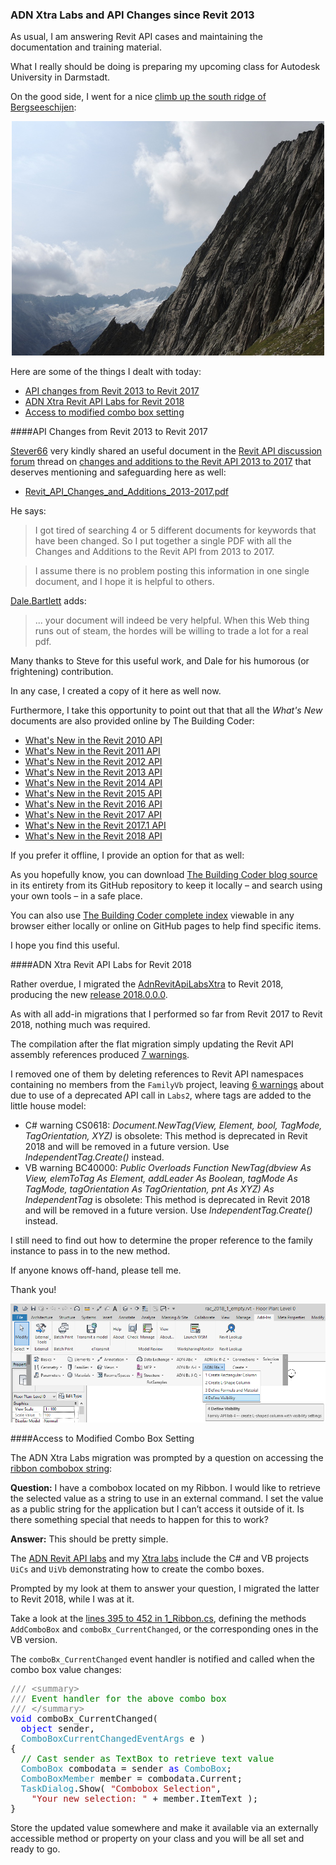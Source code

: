 <head>
<meta http-equiv="Content-Type" content="text/html; charset=utf-8">
<link rel="stylesheet" type="text/css" href="bc.css">
<!--
<script src="run_prettify.js" type="text/javascript"></script>
<script src="https://google-code-prettify.googlecode.com/svn/loader/run_prettify.js" type="text/javascript"></script>
-->
<script src="https://cdn.rawgit.com/google/code-prettify/master/loader/run_prettify.js" type="text/javascript"></script>
</head>

<!---

- [Changes and Additions to the Revit API 2013 to 2017](https://forums.autodesk.com/t5/revit-api-forum/changes-and-additions-to-the-revit-api-2013-to-2017/m-p/6395846)
  /a/doc/revit/tbc/git/a/zip/Revit_API_Changes_and_Additions_2013-2017.pdf

- 13399063 [Ribbon combobox string]
  https://forums.autodesk.com/t5/revit-api-forum/ribbon-combobox-string/m-p/7392732

 #RevitAPI @AutodeskRevit #bim #dynamobim @AutodeskForge #ForgeDevCon 

As usual, I am answering Revit API cases and maintaining the documentation and training material.
What I really should be doing is preparing my upcoming class for Autodesk University in Darmstadt.
Here are some of the things I dealt with today
&ndash; API changes from Revit 2013 to Revit 2017
&ndash; ADN Xtra Revit API Labs for Revit 2018
&ndash; Access to modified combo box setting...

--->

### ADN Xtra Labs and API Changes since Revit 2013

As usual, I am answering Revit API cases and maintaining the documentation and training material.

What I really should be doing is preparing my upcoming class for Autodesk University in Darmstadt.

On the good side, I went for a
nice [climb up the south ridge of Bergseeschijen](https://flic.kr/s/aHsm4AuoeE):

<center>
<a data-flickr-embed="true"  href="https://www.flickr.com/photos/jeremytammik/albums/72157686328819344" title="Bergseeschijen"><img src="img/bergseeschijen_813_500x375.jpg" width="500" height="375" alt="Bergseeschijen"></a><script async src="//embedr.flickr.com/assets/client-code.js" charset="utf-8"></script>

<!-- http://thebuildingcoder.typepad.com/img/bergseeschijen_813_500x375.jpg -->

</center>

Here are some of the things I dealt with today:

- [API changes from Revit 2013 to Revit 2017](#2)
- [ADN Xtra Revit API Labs for Revit 2018](#3)
- [Access to modified combo box setting](#4)


####<a name="2"></a>API Changes from Revit 2013 to Revit 2017

[Stever66](https://forums.autodesk.com/t5/user/viewprofilepage/user-id/1979353) very
kindly shared an useful document in 
the [Revit API discussion forum](http://forums.autodesk.com/t5/revit-api-forum/bd-p/160) thread 
on [changes and additions to the Revit API 2013 to 2017](https://forums.autodesk.com/t5/revit-api-forum/changes-and-additions-to-the-revit-api-2013-to-2017/m-p/6395846) that
deserves mentioning and safeguarding here as well:

- [Revit_API_Changes_and_Additions_2013-2017.pdf](zip/Revit_API_Changes_and_Additions_2013-2017.pdf)

He says:

> I got tired of searching 4 or 5 different documents for keywords that have been changed.  So I put together a single PDF with all the Changes and Additions to the Revit API from 2013 to 2017.

> I assume there is no problem posting this information in one single document, and I hope it is helpful to others.

[Dale.Bartlett](https://forums.autodesk.com/t5/user/viewprofilepage/user-id/11510) adds:

> ... your document will indeed be very helpful. When this Web thing runs out of steam, the hordes will be willing to trade a lot for a real pdf.

Many thanks to Steve for this useful work, and Dale for his humorous (or frightening) contribution.

In any case, I created a copy of it here as well now.

Furthermore, I take this opportunity to point out that that all the *What's New* documents are also provided online by The Building Coder:

- [What's New in the Revit 2010 API](#http://thebuildingcoder.typepad.com/blog/2013/02/whats-new-in-the-revit-2010-api.html)
- [What's New in the Revit 2011 API](#http://thebuildingcoder.typepad.com/blog/2013/02/whats-new-in-the-revit-2011-api.html)
- [What's New in the Revit 2012 API](#http://thebuildingcoder.typepad.com/blog/2013/02/whats-new-in-the-revit-2012-api.html)
- [What's New in the Revit 2013 API](#http://thebuildingcoder.typepad.com/blog/2013/03/whats-new-in-the-revit-2013-api.html)
- [What's New in the Revit 2014 API](#http://thebuildingcoder.typepad.com/blog/2013/04/whats-new-in-the-revit-2014-api.html)
- [What's New in the Revit 2015 API](#http://thebuildingcoder.typepad.com/blog/2014/04/whats-new-in-the-revit-2015-api.html)
- [What's New in the Revit 2016 API](#http://thebuildingcoder.typepad.com/blog/2015/04/whats-new-in-the-revit-2016-api.html)
- [What's New in the Revit 2017 API](#http://thebuildingcoder.typepad.com/blog/2016/04/whats-new-in-the-revit-2017-api.html)
- [What's New in the Revit 2017.1 API](#http://thebuildingcoder.typepad.com/blog/2016/11/whats-new-in-the-revit-20171-api.html)
- [What's New in the Revit 2018 API](#http://thebuildingcoder.typepad.com/blog/2017/04/whats-new-in-the-revit-2018-api.html)

If you prefer it offline, I provide an option for that as well:

As you hopefully know, you can
download [The Building Coder blog source](https://github.com/jeremytammik/tbc) in
its entirety from its GitHub repository to keep it locally &ndash; and search using your own tools &ndash; in a safe place.

You can also use [The Building Coder complete index](https://jeremytammik.github.io/tbc/a) viewable
in any browser either locally or online on GitHub pages to help find specific items.

I hope you find this useful.


####<a name="3"></a>ADN Xtra Revit API Labs for Revit 2018

Rather overdue, I migrated
the [AdnRevitApiLabsXtra](https://github.com/jeremytammik/AdnRevitApiLabsXtra) to Revit 2018, producing the 
new [release 2018.0.0.0](https://github.com/jeremytammik/AdnRevitApiLabsXtra/releases/tag/2018.0.0.0).

As with all add-in migrations that I performed so far from Revit 2017 to Revit 2018, nothing much was required.

The compilation after the flat migration simply updating the Revit API assembly references
produced [7 warnings](zip/adn_xtra_2018_warnings_01.txt).

I removed one of them by deleting references to Revit API namespaces containing no members from the `FamilyVb` project,
leaving  [6 warnings](zip/adn_xtra_2018_warnings_02.txt) about due to use of a deprecated API call in `Labs2`, where tags are added to the little house model:

- C# warning CS0618: *Document.NewTag(View, Element, bool, TagMode, TagOrientation, XYZ)* is obsolete: This method is deprecated in Revit 2018 and will be removed in a future version. Use *IndependentTag.Create()* instead.
- VB warning BC40000: *Public Overloads Function NewTag(dbview As View, elemToTag As Element, addLeader As Boolean, tagMode As TagMode, tagOrientation As TagOrientation, pnt As XYZ) As IndependentTag* is obsolete: This method is deprecated in Revit 2018 and will be removed in a future version. Use *IndependentTag.Create()* instead.

I still need to find out how to determine the proper reference to the family instance to pass in to the new method.

If anyone knows off-hand, please tell me.

Thank you!

<center>
<img src="img/adn_xtra_2018.png" alt="ADN Xtra Labs in Revit 2018.1" width="952"/>
</center>



####<a name="4"></a>Access to Modified Combo Box Setting

The ADN Xtra Labs migration was prompted by a question on accessing
the [ribbon combobox string](https://forums.autodesk.com/t5/revit-api-forum/ribbon-combobox-string/m-p/7392732):

**Question:** I have a combobox located on my Ribbon. I would like to retrieve the selected value as a string to use in an external command. I set the value as a public string for the application but I can’t access it outside of it. Is there something special that needs to happen for this to work?

**Answer:** This should be pretty simple.
 
The [ADN Revit API labs](https://github.com/ADN-DevTech/RevitTrainingMaterial) and
my [Xtra labs](https://github.com/jeremytammik/AdnRevitApiLabsXtra) include
the C# and VB projects `UiCs` and `UiVb` demonstrating how to create the combo boxes.

Prompted by my look at them to answer your question, I migrated the latter to Revit 2018, while I was at it.
 
Take a look at the [lines 395 to 452 in 1_Ribbon.cs](https://github.com/jeremytammik/AdnRevitApiLabsXtra/blob/master/2_Revit_UI_API/SourceCS/1_Ribbon.cs#L395-L452),
defining the methods `AddComboBox` and `comboBx_CurrentChanged`, or the corresponding ones in the VB version.
 
The `comboBx_CurrentChanged` event handler is notified and called when the combo box value changes:

<pre class="code">
<span style="color:gray;">///</span><span style="color:green;">&nbsp;</span><span style="color:gray;">&lt;</span><span style="color:gray;">summary</span><span style="color:gray;">&gt;</span>
<span style="color:gray;">///</span><span style="color:green;">&nbsp;Event&nbsp;handler&nbsp;for&nbsp;the&nbsp;above&nbsp;combo&nbsp;box&nbsp;</span>
<span style="color:gray;">///</span><span style="color:green;">&nbsp;</span><span style="color:gray;">&lt;/</span><span style="color:gray;">summary</span><span style="color:gray;">&gt;</span><span style="color:green;">&nbsp;&nbsp;&nbsp;&nbsp;</span>
<span style="color:blue;">void</span>&nbsp;comboBx_CurrentChanged(
&nbsp;&nbsp;<span style="color:blue;">object</span>&nbsp;sender,
&nbsp;&nbsp;<span style="color:#2b91af;">ComboBoxCurrentChangedEventArgs</span>&nbsp;e&nbsp;)
{
&nbsp;&nbsp;<span style="color:green;">//&nbsp;Cast&nbsp;sender&nbsp;as&nbsp;TextBox&nbsp;to&nbsp;retrieve&nbsp;text&nbsp;value</span>
&nbsp;&nbsp;<span style="color:#2b91af;">ComboBox</span>&nbsp;combodata&nbsp;=&nbsp;sender&nbsp;<span style="color:blue;">as</span>&nbsp;<span style="color:#2b91af;">ComboBox</span>;
&nbsp;&nbsp;<span style="color:#2b91af;">ComboBoxMember</span>&nbsp;member&nbsp;=&nbsp;combodata.Current;
&nbsp;&nbsp;<span style="color:#2b91af;">TaskDialog</span>.Show(&nbsp;<span style="color:#a31515;">&quot;Combobox&nbsp;Selection&quot;</span>,
    <span style="color:#a31515;">&quot;Your&nbsp;new&nbsp;selection:&nbsp;&quot;</span>&nbsp;+&nbsp;member.ItemText&nbsp;);
}
</pre>
 
Store the updated value somewhere and make it available via an externally accessible method or property on your class and you will be all set and ready to go.


